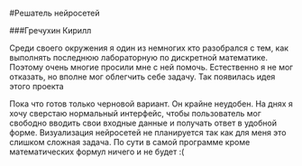 #Решатель нейросетей

###Гречухин Кирилл

Среди своего окружения я один из немногих кто разобрался с тем, как выполнять последнюю лабораторную по дискретной математике. Поэтому очень многие просили мне с ней помочь. Естественно я не мог отказать, но вполне мог облегчить себе задачу. Так появилась идея этого проекта

Пока что готов только черновой вариант. Он крайне неудобен. На днях я хочу сверстаю нормальный интерфейс, чтобы пользователь мог свободно вводить свои входные данные и получать ответ в удобной форме. Визуализация нейросетей не планируется так как для меня это слишком сложная задача. По сути в самой программе кроме математических формул ничего и не будет :(
